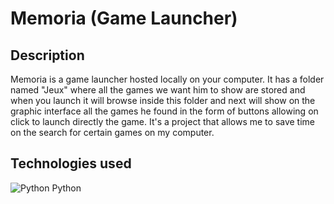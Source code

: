 # Memoria (Game Launcher)
## Description
 Memoria is a game launcher hosted locally on your computer. It has a folder named "Jeux" where all the games we want him to show are stored and when you launch it will browse inside this folder and next will show on the graphic interface all the games he found in the form of buttons allowing on click to launch directly the game. It's a project that allows me to save time on the search for certain games on my computer.
 <br>
## Technologies used
![Python](https://img.shields.io/badge/python-3670A0?style=for-the-badge&logo=python&logoColor=ffdd54) Python
